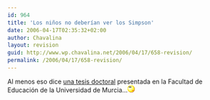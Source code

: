 ```yaml
---
id: 964
title: 'Los niños no deberían ver los Simpson'
date: 2006-04-17T02:35:32+02:00
author: Chavalina
layout: revision
guid: http://www.wp.chavalina.net/2006/04/17/658-revision/
permalink: /2006/04/17/658-revision/
---
```

Al menos eso dice <a href="http://alberto666.blogspot.com/2006/04/los-nios-no-deberan-ver-los-simpson.html" target="_blank">una tesis doctoral</a> presentada en la Facultad de Educación de la Universidad de Murcia…![emo](/imagenes/emoticonos/pensativo.gif)